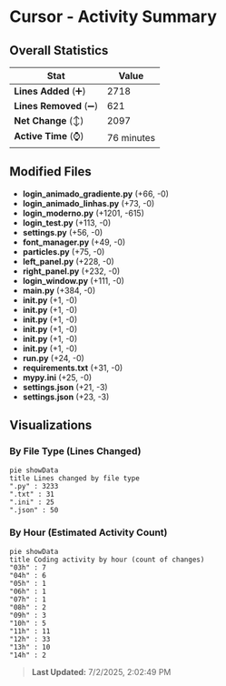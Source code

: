 # Cursor - Activity Summary 

## Overall Statistics

| Stat                   | Value                                                             |
| ---------------------- | ----------------------------------------------------------------- |
| **Lines Added** (➕)   | 2718                                          |
| **Lines Removed** (➖) | 621                                        |
| **Net Change** (↕)    | 2097                |
| **Active Time** (⌚)   | 76 minutes |


## Modified Files
- **login_animado_gradiente.py** (+66, -0)
- **login_animado_linhas.py** (+73, -0)
- **login_moderno.py** (+1201, -615)
- **login_test.py** (+113, -0)
- **settings.py** (+56, -0)
- **font_manager.py** (+49, -0)
- **particles.py** (+75, -0)
- **left_panel.py** (+228, -0)
- **right_panel.py** (+232, -0)
- **login_window.py** (+111, -0)
- **main.py** (+384, -0)
- **__init__.py** (+1, -0)
- **__init__.py** (+1, -0)
- **__init__.py** (+1, -0)
- **__init__.py** (+1, -0)
- **__init__.py** (+1, -0)
- **__init__.py** (+1, -0)
- **run.py** (+24, -0)
- **requirements.txt** (+31, -0)
- **mypy.ini** (+25, -0)
- **settings.json** (+21, -3)
- **settings.json** (+23, -3)

## Visualizations

### By File Type (Lines Changed)

```mermaid
pie showData
title Lines changed by file type
".py" : 3233
".txt" : 31
".ini" : 25
".json" : 50
```

### By Hour (Estimated Activity Count)

```mermaid
pie showData
title Coding activity by hour (count of changes)
"03h" : 7
"04h" : 6
"05h" : 1
"06h" : 1
"07h" : 1
"08h" : 2
"09h" : 3
"10h" : 5
"11h" : 11
"12h" : 33
"13h" : 10
"14h" : 2
```


> **Last Updated:** 7/2/2025, 2:02:49 PM